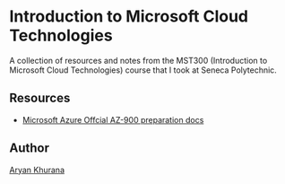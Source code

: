 # Introduction to Microsoft Cloud Technologies

A collection of resources and notes from the MST300 (Introduction to Microsoft Cloud Technologies) course that I took at Seneca Polytechnic.

## Resources

- [Microsoft Azure Offcial AZ-900 preparation docs](https://learn.microsoft.com/en-ca/collections/n6ga8m0jkgrwk)

## Author

[Aryan Khurana](https://www.github.com/AryanK1511)
